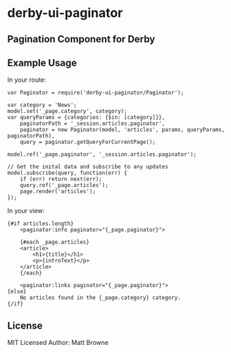 # derby-ui-paginator
## Pagination Component for Derby

## Example Usage

In your route:
	
	var Paginator = require('derby-ui-paginator/Paginator');
	
	var category = 'News';
	model.set('_page.category', category);
	var queryParams = {categories: {$in: [category]}},
		paginatorPath = '_session.articles.paginator',
		paginator = new Paginator(model, 'articles', params, queryParams, paginatorPath),
		query = paginator.getQueryForCurrentPage();
		
	model.ref('_page.paginator', '_session.articles.paginator');

	// Get the inital data and subscribe to any updates
	model.subscribe(query, function(err) {
        if (err) return next(err);
        query.ref('_page.articles');
		page.render('articles');
	});

In your view:
	
	{#if articles.length}
		<paginator:info paginator="{_page.paginator}">
	
		{#each _page.articles}
		<article>
			<h1>{title}</h1>
			<p>{introText}</p>
		</article>
		{/each}
		
		<paginator:links paginator="{_page.paginator}">
	{else}
		No articles found in the {_page.category} category.
	{/if}


## License

MIT Licensed
Author: Matt Browne